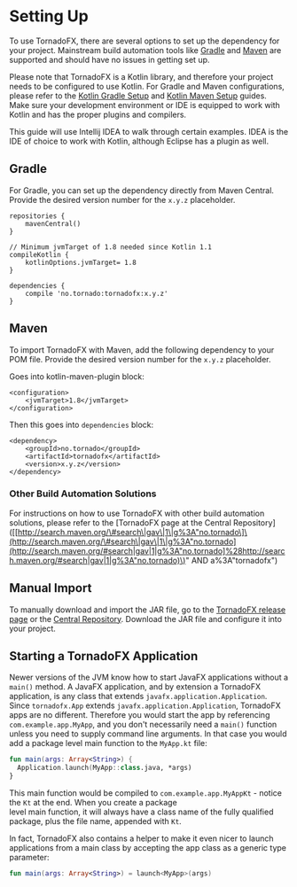 # Setting Up

To use TornadoFX, there are several options to set up the dependency for your project. Mainstream build automation tools like [Gradle](http://gradle.org/) and [Maven](https://maven.apache.org/) are supported and should have no issues in getting set up.

Please note that TornadoFX is a Kotlin library, and therefore your project needs to be configured to use Kotlin. For Gradle and Maven configurations, please refer to the [Kotlin Gradle Setup](https://kotlinlang.org/docs/reference/using-gradle.html) and [Kotlin Maven Setup](https://kotlinlang.org/docs/reference/using-maven.html) guides. Make sure your development environment or IDE is equipped to work with Kotlin and has the proper plugins and compilers.

This guide will use Intellij IDEA to walk through certain examples. IDEA is the IDE of choice to work with Kotlin, although Eclipse has a plugin as well.

## Gradle

For Gradle, you can set up the dependency directly from Maven Central. Provide the desired version number for the  `x.y.z` placeholder.

```
repositories {
    mavenCentral()
}

// Minimum jvmTarget of 1.8 needed since Kotlin 1.1
compileKotlin {
    kotlinOptions.jvmTarget= 1.8
}

dependencies {
    compile 'no.tornado:tornadofx:x.y.z'
}
```

## Maven

To import TornadoFX with Maven, add the following dependency to your POM file. Provide the desired version number for the  `x.y.z` placeholder.

Goes into kotlin-maven-plugin block:

```
<configuration>
    <jvmTarget>1.8</jvmTarget>
</configuration>
```

Then this goes into `dependencies` block:

```
<dependency>
    <groupId>no.tornado</groupId>
    <artifactId>tornadofx</artifactId>
    <version>x.y.z</version>
</dependency>
```

### Other Build Automation Solutions

For instructions on how to use TornadoFX with other build automation solutions, please refer to the \[TornadoFX page at the Central Repository\]\(\[[http://search.maven.org/\#search\|gav\|1\|g%3A"no.tornado\]\(http://search.maven.org/\#search\|gav\|1\|g%3A"no.tornado](http://search.maven.org/#search|gav|1|g%3A"no.tornado]%28http://search.maven.org/#search|gav|1|g%3A"no.tornado)\)" AND a%3A"tornadofx"\)

## Manual Import

To manually download and import the JAR file, go to the [TornadoFX release page](https://github.com/edvin/tornadofx/releases) or the [Central Repository](https://search.maven.org). Download the JAR file and configure it into your project.

## Starting a TornadoFX Application

Newer versions of the JVM know how to start JavaFX applications without a `main()` method. A JavaFX application, and by extension a TornadoFX application, is any class that extends `javafx.application.Application`. Since `tornadofx.App` extends `javafx.application.Application`, TornadoFX apps are no different. Therefore you would start the app by referencing `com.example.app.MyApp`, and you don't necessarily need a `main()` function unless you need to supply command line arguments. In that case you would add a package level main function to the `MyApp.kt` file:

```kotlin
fun main(args: Array<String>) {
  Application.launch(MyApp::class.java, *args)
}
```

This main function would be compiled to `com.example.app.MyAppKt` - notice the `Kt` at the end. When you create a package  
level main function, it will always have a class name of the fully qualified package, plus the file name, appended with `Kt`.

In fact, TornadoFX also contains a helper to make it even nicer to launch applications from a main class by accepting the app class as a generic type parameter:

```kotlin
fun main(args: Array<String>) = launch<MyApp>(args)
```



